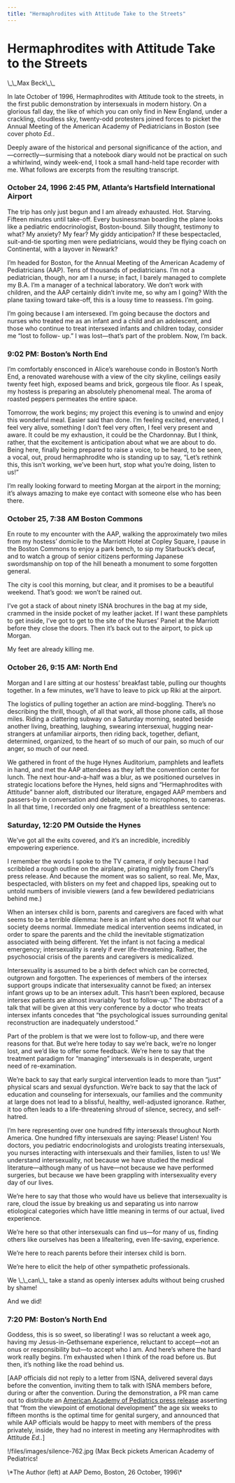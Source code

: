 ```yaml
---
title: "Hermaphrodites with Attitude Take to the Streets"
---
```


# Hermaphrodites with Attitude Take to the Streets

<p>\_\_Max Beck\_\_  </p>

<p>In late October of 1996, Hermaphrodites with Attitude took to the streets, in the first public demonstration by intersexuals in modern history. On a glorious fall day, the like of which you can only find in New England, under a crackling, cloudless sky, twenty-odd protesters joined forces to picket the Annual Meeting of the American Academy of Pediatricians in Boston (see cover photo <i>Ed.</i>.  </p>

<p>Deeply aware of the historical and personal significance of the action, and&#8212;correctly&#8212;surmising that a notebook diary would not be practical on such a whirlwind, windy week-end, I took a small hand-held tape recorder with me. What follows are excerpts from the resulting transcript.  </p>

<h3>October 24, 1996 2:45 PM, Atlanta&#8217;s Hartsfield International Airport  </h3>

<p>The trip has only just begun and I am already exhausted. Hot. Starving. Fifteen minutes until take-off. Every businessman boarding the plane looks like a pediatric endocrinologist, Boston-bound. Silly thought, testimony to what? My anxiety? My fear? My giddy anticipation? If these bespectacled, suit-and-tie sporting men were pediatricians, would they be flying coach on Continental, with a layover in Newark?  </p>

<p>I&#8217;m headed for Boston, for the Annual Meeting of the American Academy of Pediatricians (<span class="caps">AAP</span>). Tens of thousands of pediatricians. I&#8217;m not a pediatrician, though, nor am I a nurse; in fact, I barely managed to complete my B.A. I&#8217;m a manager of a technical laboratory. We don&#8217;t work with children, and the <span class="caps">AAP</span> certainly didn&#8217;t invite me, so why am I going? With the plane taxiing toward take-off, this is a lousy time to reassess. I&#8217;m going.  </p>

<p>I&#8217;m going because I am intersexed. I&#8217;m going because the doctors and nurses who treated me as an infant and a child and an adolescent, and those who continue to treat intersexed infants and children today, consider me &#8220;lost to follow- up.&#8221; I was lost&#8212;that&#8217;s part of the problem. Now, I&#8217;m back.  </p>

<h3>9:02 PM: Boston&#8217;s North End  </h3>

<p>I&#8217;m comfortably ensconced in Alice&#8217;s warehouse condo in Boston&#8217;s North End, a renovated warehouse with a view of the city skyline, ceilings easily twenty feet high, exposed beams and brick, gorgeous tile floor. As I speak, my hostess is preparing an absolutely phenomenal meal. The aroma of roasted peppers permeates the entire space.  </p>

<p>Tomorrow, the work begins; my project this evening is to unwind and enjoy this wonderful meal. Easier said than done. I&#8217;m feeling excited, enervated, I feel very alive, something I don&#8217;t feel very often, I feel very present and aware. It could be my exhaustion, it could be the Chardonnay. But I think, rather, that the excitement is anticipation about what we are about to do. Being here, finally being prepared to raise a voice, to be heard, to be seen, a vocal, out, proud hermaphrodite who is standing up to say, &#8220;Let&#8217;s rethink this, this isn&#8217;t working, we&#8217;ve been hurt, stop what you&#8217;re doing, listen to us!&#8221;  </p>

<p>I&#8217;m really looking forward to meeting Morgan at the airport in the morning; it&#8217;s always amazing to make eye contact with someone else who has been there.  </p>

<h3>October 25, 7:38 AM Boston Commons  </h3>

<p>En route to my encounter with the <span class="caps">AAP</span>, walking the approximately two miles from my hostess&#8217; domicile to the Marriott Hotel at Copley Square, I pause in the Boston Commons to enjoy a park bench, to sip my Starbuck&#8217;s decaf, and to watch a group of senior citizens performing Japanese swordsmanship on top of the hill beneath a monument to some forgotten general.  </p>

<p>The city is cool this morning, but clear, and it promises to be a beautiful weekend. That&#8217;s good: we won&#8217;t be rained out.  </p>

<p>I&#8217;ve got a stack of about ninety <span class="caps">ISNA</span> brochures in the bag at my side, crammed in the inside pocket of my leather jacket. If I want these pamphlets to get inside, I&#8217;ve got to get to the site of the Nurses&#8217; Panel at the Marriott before they close the doors. Then it&#8217;s back out to the airport, to pick up Morgan.  </p>

<p>My feet are already killing me.  </p>

<h3>October 26, 9:15 AM: North End  </h3>

<p>Morgan and I are sitting at our hostess&#8217; breakfast table, pulling our thoughts together. In a few minutes, we&#8217;ll have to leave to pick up Riki at the airport.  </p>

<p>The logistics of pulling together an action are mind-boggling. There&#8217;s no describing the thrill, though, of all that work, all those phone calls, all those miles. Riding a clattering subway on a Saturday morning, seated beside another living, breathing, laughing, swearing intersexual, hugging near-strangers at unfamiliar airports, then riding back, together, defiant, determined, organized, to the heart of so much of our pain, so much of our anger, so much of our need.  </p>

<p>We gathered in front of the huge Hynes Auditorium, pamphlets and leaflets in hand, and met the <span class="caps">AAP</span> attendees as they left the convention center for lunch. The next hour-and-a-half was a blur, as we positioned ourselves in strategic locations before the Hynes, held signs and &#8220;Hermaphrodites with Attitude&#8221; banner aloft, distributed our literature, engaged <span class="caps">AAP</span> members and passers-by in conversation and debate, spoke to microphones, to cameras. In all that time, I recorded only one fragment of a breathless sentence:  </p>

<h3>Saturday, 12:20 PM Outside the Hynes  </h3>

<p>We&#8217;ve got all the exits covered, and it&#8217;s an incredible, incredibly empowering experience.  </p>

<p>I remember the words I spoke to the TV camera, if only because I had scribbled a rough outline on the airplane, pirating mightily from Cheryl&#8217;s press release. And because the moment was so salient, so real. Me, Max, bespectacled, with blisters on my feet and chapped lips, speaking out to untold numbers of invisible viewers (and a few bewildered pediatricians behind me.)  </p>

<p>When an intersex child is born, parents and caregivers are faced with what seems to be a terrible dilemma: here is an infant who does not fit what our society deems normal. Immediate medical intervention seems indicated, in order to spare the parents and the child the inevitable stigmatization associated with being different. Yet the infant is not facing a medical emergency; intersexuality is rarely if ever life-threatening. Rather, the psychosocial crisis of the parents and caregivers is medicalized.  </p>

<p>Intersexuality is assumed to be a birth defect which can be corrected, outgrown and forgotten. The experiences of members of the intersex support groups indicate that intersexuality cannot be fixed; an intersex infant grows up to be an intersex adult. This hasn&#8217;t been explored, because intersex patients are almost invariably &#8220;lost to follow-up.&#8221; The abstract of a talk that will be given at this very conference by a doctor who treats intersex infants concedes that &#8220;the psychological issues surrounding genital reconstruction are inadequately understood.&#8221;  </p>

<p>Part of the problem is that we were lost to follow-up, and there were reasons for that. But we&#8217;re here today to say we&#8217;re back, we&#8217;re no longer lost, and we&#8217;d like to offer some feedback. We&#8217;re here to say that the treatment paradigm for &#8220;managing&#8221; intersexuals is in desperate, urgent need of re-examination.  </p>

<p>We&#8217;re back to say that early surgical intervention leads to more than &#8220;just&#8221; physical scars and sexual dysfunction. We&#8217;re back to say that the lack of education and counseling for intersexuals, our families and the community at large does not lead to a blissful, healthy, well-adjusted ignorance. Rather, it too often leads to a life-threatening shroud of silence, secrecy, and self-hatred.  </p>

<p>I&#8217;m here representing over one hundred fifty intersexals throughout North America. One hundred fifty intersexuals are saying: Please! Listen! You doctors, you pediatric endocrinologists and urologists treating intersexuals, you nurses interacting with intersexuals and their families, listen to us! We understand intersexuality, not because we have studied the medical literature&#8212;although many of us have&#8212;not because we have performed surgeries, but because we have been grappling with intersexuality every day of our lives.  </p>

<p>We&#8217;re here to say that those who would have us believe that intersexuality is rare, cloud the issue by breaking us and separating us into narrow etiological categories which have little meaning in terms of our actual, lived experience.  </p>

<p>We&#8217;re here so that other intersexuals can find us&#8212;for many of us, finding others like ourselves has been a lifealtering, even life-saving, experience.  </p>

<p>We&#8217;re here to reach parents before their intersex child is born.  </p>

<p>We&#8217;re here to elicit the help of other sympathetic professionals.  </p>

<p>We \_\_can\_\_ take a stand as openly intersex adults without being crushed by shame!  </p>

<p>And we did!  </p>

<h3>7:20 PM: Boston&#8217;s North End  </h3>

<p>Goddess, this is so sweet, so liberating! I was so reluctant a week ago, having my Jesus-in-Gethsemane experience, reluctant to accept&#8212;not an onus or responsibility but&#8212;to accept who I am. And here&#8217;s where the hard work really begins. I&#8217;m exhausted when I think of the road before us. But then, it&#8217;s nothing like the road behind us.  </p>

<p>[AAP officials did not reply to a letter from <span class="caps">ISNA</span>, delivered several days before the convention, inviting them to talk with <span class="caps">ISNA</span> members before, during or after the convention. During the demonstration, a PR man came out to distribute an <a href="/books/chrysalis/aap">American Academy of Pediatrics press release</a> asserting that &#8220;from the viewpoint of emotional development&#8221; the age six weeks to fifteen months is the optimal time for genital surgery, and announced that while <span class="caps">AAP</span> officials would be happy to meet with members of the press privately, inside, they had no interest in meeting any Hermaphrodites with Attitude <i>Ed..</i>]  </p>

<p>!/files/images/silence-762.jpg (Max Beck pickets American Academy of Pediatrics!  </p>

<p>\*The Author (left) at <span class="caps">AAP</span> Demo, Boston, 26 October, 1996\*</p>
